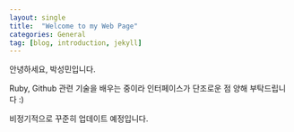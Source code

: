 ```yaml
---
layout: single
title:  "Welcome to my Web Page"
categories: General
tag: [blog, introduction, jekyll]
---
```


안녕하세요, 박성민입니다. 

Ruby, Github 관련 기술을 배우는 중이라 인터페이스가 단조로운 점 양해 부탁드립니다 :)

비정기적으로 꾸준히 업데이트 예정입니다.
